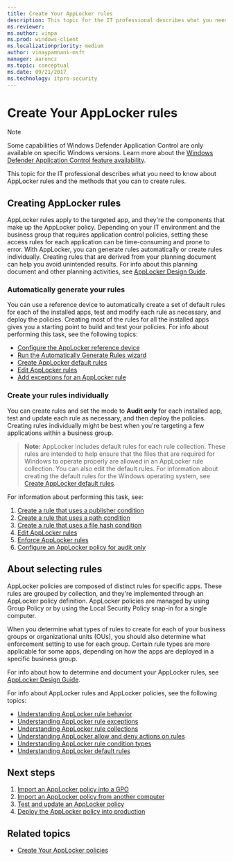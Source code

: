 ```yaml
---
title: Create Your AppLocker rules
description: This topic for the IT professional describes what you need to know about AppLocker rules and the methods that you can to create rules.
ms.reviewer: 
ms.author: vinpa
ms.prod: windows-client
ms.localizationpriority: medium
author: vinaypamnani-msft
manager: aaroncz
ms.topic: conceptual
ms.date: 09/21/2017
ms.technology: itpro-security
---
```


# Create Your AppLocker rules

>[!NOTE]
>Some capabilities of Windows Defender Application Control are only available on specific Windows versions. Learn more about the [Windows Defender Application Control feature availability](/windows/security/threat-protection/windows-defender-application-control/feature-availability).

This topic for the IT professional describes what you need to know about AppLocker rules and the methods that you can to create rules.

## Creating AppLocker rules

AppLocker rules apply to the targeted app, and they're the components that make up the AppLocker policy. Depending on your IT environment and the business group that requires application control policies, setting these access rules for each application can be time-consuming and prone to error. With AppLocker, you can generate rules automatically or create rules individually. Creating rules that are derived from your planning document can help you avoid unintended results. For info about this planning document and other planning activities, see [AppLocker Design Guide](applocker-policies-design-guide.md).

### Automatically generate your rules

You can use a reference device to automatically create a set of default rules for each of the installed apps, test and modify each rule as necessary, and deploy the policies. Creating most of the rules for all the installed apps gives you a starting point to build and test your policies. For info about performing this task, see the following topics:

-   [Configure the AppLocker reference device](configure-the-appLocker-reference-device.md)
-   [Run the Automatically Generate Rules wizard](run-the-automatically-generate-rules-wizard.md)
-   [Create AppLocker default rules](create-applocker-default-rules.md)
-   [Edit AppLocker rules](edit-applocker-rules.md)
-   [Add exceptions for an AppLocker rule](configure-exceptions-for-an-applocker-rule.md)

### Create your rules individually

You can create rules and set the mode to **Audit only** for each installed app, test and update each rule as necessary, and then deploy the policies. Creating rules individually might be best when you're targeting a few applications within a business group.

>**Note:**  AppLocker includes default rules for each rule collection. These rules are intended to help ensure that the files that are required for Windows to operate properly are allowed in an AppLocker rule collection. You can also edit the default rules. For information about creating the default rules for the Windows operating system, see [Create AppLocker default rules](create-applocker-default-rules.md).
 
For information about performing this task, see:

1.  [Create a rule that uses a publisher condition](create-a-rule-that-uses-a-publisher-condition.md)
2.  [Create a rule that uses a path condition](create-a-rule-that-uses-a-path-condition.md)
3.  [Create a rule that uses a file hash condition](create-a-rule-that-uses-a-file-hash-condition.md)
4.  [Edit AppLocker rules](edit-applocker-rules.md)
5.  [Enforce AppLocker rules](enforce-applocker-rules.md)
6.  [Configure an AppLocker policy for audit only](configure-an-applocker-policy-for-audit-only.md)

## About selecting rules

AppLocker policies are composed of distinct rules for specific apps. These rules are grouped by collection, and they're implemented through an AppLocker policy definition. AppLocker policies are managed by using Group Policy or by using the Local Security Policy snap-in for a single computer.

When you determine what types of rules to create for each of your business groups or organizational units (OUs), you should also determine what enforcement setting to use for each group. Certain rule types are more applicable for some apps, depending on how the apps are deployed in a specific business group.

For info about how to determine and document your AppLocker rules, see [AppLocker Design Guide](applocker-policies-design-guide.md).

For info about AppLocker rules and AppLocker policies, see the following topics:

-   [Understanding AppLocker rule behavior](understanding-applocker-rule-behavior.md)
-   [Understanding AppLocker rule exceptions](understanding-applocker-rule-exceptions.md)
-   [Understanding AppLocker rule collections](understanding-applocker-rule-collections.md)
-   [Understanding AppLocker allow and deny actions on rules](understanding-applocker-allow-and-deny-actions-on-rules.md)
-   [Understanding AppLocker rule condition types](understanding-applocker-rule-condition-types.md)
-   [Understanding AppLocker default rules](understanding-applocker-default-rules.md)

## Next steps

1.  [Import an AppLocker policy into a GPO](import-an-applocker-policy-into-a-gpo.md)
2.  [Import an AppLocker policy from another computer](import-an-applocker-policy-from-another-computer.md)
3.  [Test and update an AppLocker policy](test-and-update-an-applocker-policy.md)
4.  [Deploy the AppLocker policy into production](deploy-the-applocker-policy-into-production.md)

## Related topics

- [Create Your AppLocker policies](create-your-applocker-policies.md)
